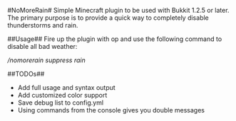 #NoMoreRain#
Simple Minecraft plugin to be used with Bukkit 1.2.5 or later. The primary purpose is to provide a quick way to
completely disable thunderstorms and rain.

##Usage##
Fire up the plugin with op and use the following command to disable all bad
weather:

*/nomorerain suppress rain*

##TODOs##

* Add full usage and syntax output
* Add customized color support
* Save debug list to config.yml
* Using commands from the console gives you double messages
